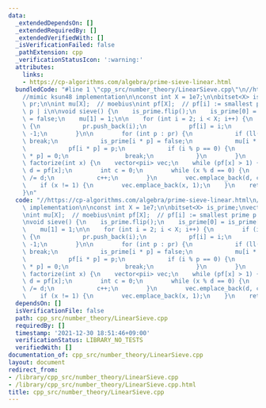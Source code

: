 ```yaml
---
data:
  _extendedDependsOn: []
  _extendedRequiredBy: []
  _extendedVerifiedWith: []
  _isVerificationFailed: false
  _pathExtension: cpp
  _verificationStatusIcon: ':warning:'
  attributes:
    links:
    - https://cp-algorithms.com/algebra/prime-sieve-linear.html
  bundledCode: "#line 1 \"cpp_src/number_theory/LinearSieve.cpp\"\n//https://cp-algorithms.com/algebra/prime-sieve-linear.html\n\
    //mimic ksun48 implementation\n\nconst int X = 1e7;\n\nbitset<X> is_prime;\nvector<int>\
    \ pr;\n\nint mu[X];  // moebius\nint pf[X];  // pf[i] := smallest prime p s.t.\
    \ p | i\n\nvoid sieve() {\n    is_prime.flip();\n    is_prime[0] = is_prime[1]\
    \ = false;\n    mu[1] = 1;\n\n    for (int i = 2; i < X; i++) {\n        if (is_prime[i])\
    \ {\n            pr.push_back(i);\n            pf[i] = i;\n            mu[i] =\
    \ -1;\n        }\n\n        for (int p : pr) {\n            if (ll(i) * p >= X)\
    \ break;\n            is_prime[i * p] = false;\n            mu[i * p] = -mu[i];\n\
    \            pf[i * p] = p;\n            if (i % p == 0) {\n                mu[i\
    \ * p] = 0;\n                break;\n            }\n        }\n    }\n}\n\nvector<pii>\
    \ factorize(int x) {\n    vector<pii> vec;\n    while (pf[x] > 1) {\n        int\
    \ d = pf[x];\n        int c = 0;\n        while (x % d == 0) {\n            x\
    \ /= d;\n            c++;\n        }\n        vec.emplace_back(d, c);\n    }\n\
    \    if (x != 1) {\n        vec.emplace_back(x, 1);\n    }\n    return vec;\n\
    }\n"
  code: "//https://cp-algorithms.com/algebra/prime-sieve-linear.html\n//mimic ksun48\
    \ implementation\n\nconst int X = 1e7;\n\nbitset<X> is_prime;\nvector<int> pr;\n\
    \nint mu[X];  // moebius\nint pf[X];  // pf[i] := smallest prime p s.t. p | i\n\
    \nvoid sieve() {\n    is_prime.flip();\n    is_prime[0] = is_prime[1] = false;\n\
    \    mu[1] = 1;\n\n    for (int i = 2; i < X; i++) {\n        if (is_prime[i])\
    \ {\n            pr.push_back(i);\n            pf[i] = i;\n            mu[i] =\
    \ -1;\n        }\n\n        for (int p : pr) {\n            if (ll(i) * p >= X)\
    \ break;\n            is_prime[i * p] = false;\n            mu[i * p] = -mu[i];\n\
    \            pf[i * p] = p;\n            if (i % p == 0) {\n                mu[i\
    \ * p] = 0;\n                break;\n            }\n        }\n    }\n}\n\nvector<pii>\
    \ factorize(int x) {\n    vector<pii> vec;\n    while (pf[x] > 1) {\n        int\
    \ d = pf[x];\n        int c = 0;\n        while (x % d == 0) {\n            x\
    \ /= d;\n            c++;\n        }\n        vec.emplace_back(d, c);\n    }\n\
    \    if (x != 1) {\n        vec.emplace_back(x, 1);\n    }\n    return vec;\n}"
  dependsOn: []
  isVerificationFile: false
  path: cpp_src/number_theory/LinearSieve.cpp
  requiredBy: []
  timestamp: '2021-12-30 18:51:46+09:00'
  verificationStatus: LIBRARY_NO_TESTS
  verifiedWith: []
documentation_of: cpp_src/number_theory/LinearSieve.cpp
layout: document
redirect_from:
- /library/cpp_src/number_theory/LinearSieve.cpp
- /library/cpp_src/number_theory/LinearSieve.cpp.html
title: cpp_src/number_theory/LinearSieve.cpp
---
```

